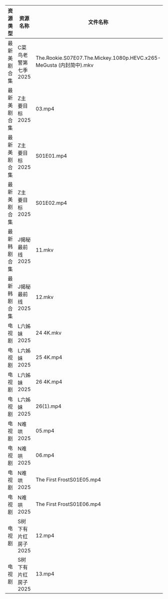 | 资源类型   | 资源名称         | 文件名称                                                            | 分享链接                                 | 更新时间                |
| ------ | ------------ | --------------------------------------------------------------- | ------------------------------------ | ------------------- |
| 最新美剧合集 | C菜鸟老警第七季2025 | The.Rookie.S07E07.The.Mickey.1080p.HEVC.x265-MeGusta (内封简中).mkv | https://www.alipan.com/s/d2FB2fizJ29 | 2025-02-19 19:05:25 |
| 最新美剧合集 | Z主要目标2025    | 03.mp4                                                          | https://www.alipan.com/s/vQzbTVg25wo | 2025-02-19 16:07:17 |
| 最新美剧合集 | Z主要目标2025    | S01E01.mp4                                                      | https://www.alipan.com/s/vQzbTVg25wo | 2025-02-19 16:07:17 |
| 最新美剧合集 | Z主要目标2025    | S01E02.mp4                                                      | https://www.alipan.com/s/vQzbTVg25wo | 2025-02-19 16:07:17 |
| 最新韩剧合集 | J揭秘最前线2025   | 11.mkv                                                          | https://www.alipan.com/s/szGbyu2cKyQ | 2025-02-19 18:05:56 |
| 最新韩剧合集 | J揭秘最前线2025   | 12.mkv                                                          | https://www.alipan.com/s/szGbyu2cKyQ | 2025-02-19 18:05:56 |
| 电视剧    | L六姊妹2025     | 24 4K.mkv                                                       | https://www.alipan.com/s/PS2wCaFpCy5 | 2025-02-19 08:06:03 |
| 电视剧    | L六姊妹2025     | 25 4K.mp4                                                       | https://www.alipan.com/s/PS2wCaFpCy5 | 2025-02-19 08:06:03 |
| 电视剧    | L六姊妹2025     | 26 4K.mp4                                                       | https://www.alipan.com/s/PS2wCaFpCy5 | 2025-02-19 08:06:02 |
| 电视剧    | L六姊妹2025     | 26(1).mp4                                                       | https://www.alipan.com/s/PS2wCaFpCy5 | 2025-02-19 00:06:39 |
| 电视剧    | N难哄2025      | 05.mp4                                                          | https://www.alipan.com/s/ekVkAgxzkyz | 2025-02-19 16:06:23 |
| 电视剧    | N难哄2025      | 06.mp4                                                          | https://www.alipan.com/s/ekVkAgxzkyz | 2025-02-19 16:06:23 |
| 电视剧    | N难哄2025      | The First FrostS01E05.mp4                                       | https://www.alipan.com/s/ekVkAgxzkyz | 2025-02-19 18:06:39 |
| 电视剧    | N难哄2025      | The First FrostS01E06.mp4                                       | https://www.alipan.com/s/ekVkAgxzkyz | 2025-02-19 18:06:39 |
| 电视剧    | S树下有片红房子2025 | 12.mp4                                                          | https://www.alipan.com/s/jhHNDAoNcay | 2025-02-19 19:06:43 |
| 电视剧    | S树下有片红房子2025 | 13.mp4                                                          | https://www.alipan.com/s/jhHNDAoNcay | 2025-02-19 19:06:43 |
